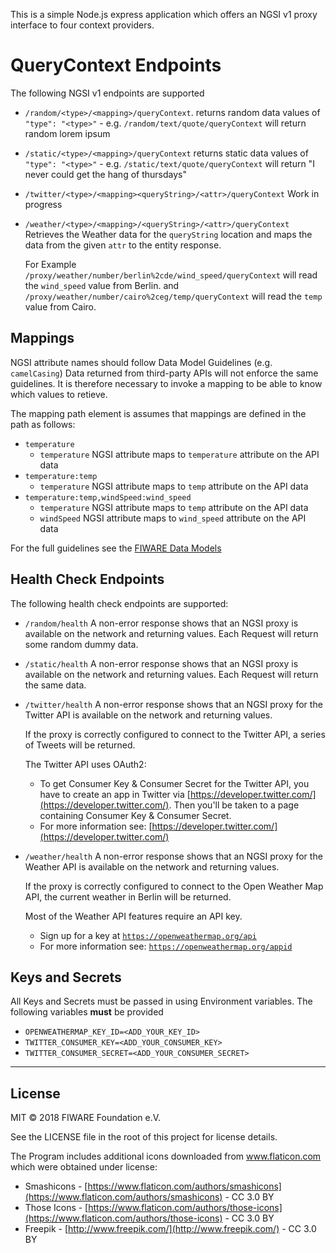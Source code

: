 This is a simple Node.js express application which offers an NGSI v1 proxy
interface to four context providers.

# QueryContext Endpoints

The following NGSI v1 endpoints are supported

-   `/random/<type>/<mapping>/queryContext`. returns random data values of
    `"type": "<type>"` - e.g. `/random/text/quote/queryContext` will return
    random lorem ipsum

-   `/static/<type>/<mapping>/queryContext` returns static data values of
    `"type": "<type>"` - e.g. `/static/text/quote/queryContext` will return "I
    never could get the hang of thursdays"

-   `/twitter/<type>/<mapping><queryString>/<attr>/queryContext` Work in
    progress

-   `/weather/<type>/<mapping>/<queryString>/<attr>/queryContext` Retrieves the
    Weather data for the `queryString` location and maps the data from the given
    `attr` to the entity response.

    For Example `/proxy/weather/number/berlin%2cde/wind_speed/queryContext` will
    read the `wind_speed` value from Berlin. and
    `/proxy/weather/number/cairo%2ceg/temp/queryContext` will read the `temp`
    value from Cairo.

## Mappings

NGSI attribute names should follow Data Model Guidelines (e.g. `camelCasing`)
Data returned from third-party APIs will not enforce the same guidelines. It is
therefore necessary to invoke a mapping to be able to know which values to
retieve.

The mapping path element is assumes that mappings are defined in the path as
follows:

-   `temperature`
    -   `temperature` NGSI attribute maps to `temperature` attribute on the API
        data
-   `temperature:temp`
    -   `temperature` NGSI attribute maps to `temp` attribute on the API data
-   `temperature:temp,windSpeed:wind_speed`
    -   `temperature` NGSI attribute maps to `temp` attribute on the API data
    -   `windSpeed` NGSI attribute maps to `wind_speed` attribute on the API
        data

For the full guidelines see the
[FIWARE Data Models](https://fiware-datamodels.readthedocs.io/en/latest/guidelines/index.html)

## Health Check Endpoints

The following health check endpoints are supported:

-   `/random/health` A non-error response shows that an NGSI proxy is available
    on the network and returning values. Each Request will return some random
    dummy data.

-   `/static/health` A non-error response shows that an NGSI proxy is available
    on the network and returning values. Each Request will return the same data.

-   `/twitter/health` A non-error response shows that an NGSI proxy for the
    Twitter API is available on the network and returning values.

    If the proxy is correctly configured to connect to the Twitter API, a series
    of Tweets will be returned.

    The Twitter API uses OAuth2:

    -   To get Consumer Key & Consumer Secret for the Twitter API, you have to
        create an app in Twitter via
        [https://developer.twitter.com/](https://developer.twitter.com/). Then
        you'll be taken to a page containing Consumer Key & Consumer Secret.
    -   For more information see:
        [https://developer.twitter.com/](https://developer.twitter.com/)

-   `/weather/health` A non-error response shows that an NGSI proxy for the
    Weather API is available on the network and returning values.

    If the proxy is correctly configured to connect to the Open Weather Map API,
    the current weather in Berlin will be returned.

    Most of the Weather API features require an API key.

    -   Sign up for a key at
        [`https://openweathermap.org/api`](https://openweathermap.org/api)
    -   For more information see:
        [`https://openweathermap.org/appid`](https://openweathermap.org/appid)

## Keys and Secrets

All Keys and Secrets must be passed in using Environment variables. The
following variables **must** be provided

-   `OPENWEATHERMAP_KEY_ID=<ADD_YOUR_KEY_ID>`
-   `TWITTER_CONSUMER_KEY=<ADD_YOUR_CONSUMER_KEY>`
-   `TWITTER_CONSUMER_SECRET=<ADD_YOUR_CONSUMER_SECRET>`

---

## License

MIT © 2018 FIWARE Foundation e.V.

See the LICENSE file in the root of this project for license details.

The Program includes additional icons downloaded from www.flaticon.com which
were obtained under license:

-   Smashicons -
    [https://www.flaticon.com/authors/smashicons](https://www.flaticon.com/authors/smashicons) -
    CC 3.0 BY
-   Those Icons -
    [https://www.flaticon.com/authors/those-icons](https://www.flaticon.com/authors/those-icons) -
    CC 3.0 BY
-   Freepik - [http://www.freepik.com/](http://www.freepik.com/) - CC 3.0 BY
